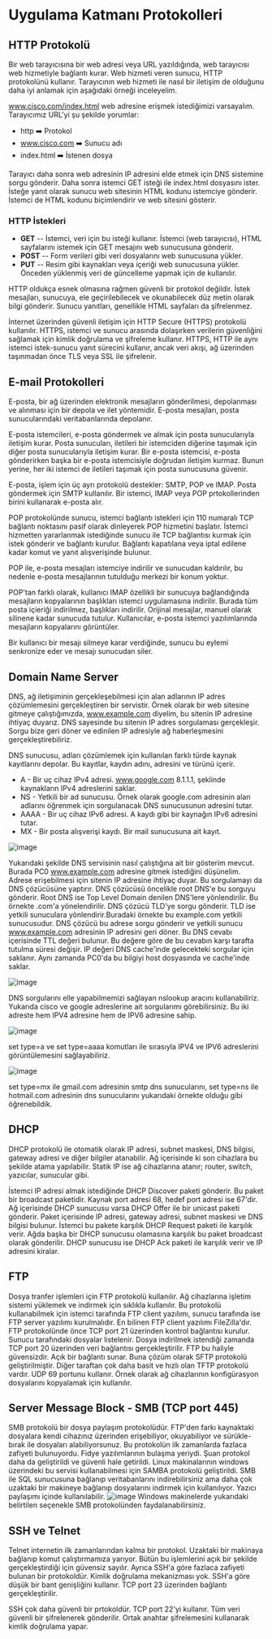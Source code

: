 # Uygulama Katmanı Protokolleri 

## HTTP Protokolü
Bir web tarayıcısına bir web adresi veya URL yazıldığında, web tarayıcısı web hizmetiyle bağlantı kurar. Web hizmeti veren sunucu, HTTP protokolünü kullanır. Tarayıcının web hizmeti ile nasıl bir iletişim de olduğunu daha iyi anlamak için aşağıdaki örneği inceleyelim.

www.cisco.com/index.html web adresine erişmek istediğimizi varsayalım. Tarayıcımız URL'yi şu şekilde yorumlar:

- http ➡️ Protokol
- www.cisco.com ➡️ Sunucu adı
- index.html ➡️ İstenen dosya

Tarayıcı daha sonra web adresinin IP adresini elde etmek için DNS sistemine sorgu gönderir. Daha sonra istemci GET isteği ile index.html dosyasını ister. İsteğe yanıt olarak sunucu web sitesinin HTML kodunu istemciye gönderir. İstemci de HTML kodunu biçimlendirir ve web sitesini gösterir. 

### HTTP İstekleri
- **GET** -- İstemci, veri için bu isteği kullanır. İstemci (web tarayıcısı), HTML sayfalarını istemek için GET mesajını web sunucusuna gönderir.
- **POST** -- Form verileri gibi veri dosyalarını web sunucusuna yükler.
- **PUT** -- Resim gibi kaynakları veya içeriği web sunucusuna yükler. Önceden yüklenmiş veri de güncelleme yapmak için de kullanılır.

HTTP oldukça esnek olmasına rağmen güvenli bir protokol değildir. İstek mesajları, sunucuya, ele geçirilebilecek ve okunabilecek düz metin olarak bilgi gönderir. Sunucu yanıtları, genellikle HTML sayfaları da şifrelenmez.

İnternet üzerinden güvenli iletişim için HTTP Secure (HTTPS) protokolü kullanılır. HTTPS, istemci ve sunucu arasında dolaşırken verilerin güvenliğini sağlamak için kimlik doğrulama ve şifreleme kullanır. HTTPS, HTTP ile aynı istemci istek-sunucu yanıt sürecini kullanır, ancak veri akışı, ağ üzerinden taşınmadan önce TLS veya SSL ile şifrelenir.



## E-mail Protokolleri
E-posta, bir ağ üzerinden elektronik mesajların gönderilmesi, depolanması ve alınması için bir depola ve ilet yöntemidir. E-posta mesajları, posta sunucularındaki veritabanlarında depolanır.

E-posta istemcileri, e-posta göndermek ve almak için posta sunucularıyla iletişim kurar. Posta sunucuları, iletileri bir istemciden diğerine taşımak için diğer posta sunucularıyla iletişim kurar. Bir e-posta istemcisi, e-posta gönderirken başka bir e-posta istemcisiyle doğrudan iletişim kurmaz. Bunun yerine, her iki istemci de iletileri taşımak için posta sunucusuna güvenir.

E-posta, işlem için üç ayrı protokolü destekler: SMTP, POP ve IMAP. Posta göndermek için SMTP kullanılır. Bir istemci, IMAP veya POP prtokollerinden birini kullanarak e-posta alır.

POP protokolünde sunucu, istemci bağlantı istekleri için 110 numaralı TCP bağlantı noktasını pasif olarak dinleyerek POP hizmetini başlatır. İstemci hizmetten yararlanmak istediğinde sunucu ile TCP bağlantısı kurmak için istek gönderir ve bağlantı kurulur. Bağlantı kapatılana veya iptal edilene kadar komut ve yanıt alışverişinde bulunur.

POP ile, e-posta mesajları istemciye indirilir ve sunucudan kaldırılır, bu nedenle e-posta mesajlarının tutulduğu merkezi bir konum yoktur.

POP'tan farklı olarak, kullanıcı IMAP özellikli bir sunucuya bağlandığında mesajların kopyalarının başlıkları istemci uygulamasına indirilir. Burada tüm posta içieriği indirilmez, başlıkları indirilir. Orijinal mesajlar, manuel olarak silinene kadar sunucuda tutulur. Kullanıcılar, e-posta istemci yazılımlarında mesajların kopyalarını görüntüler.

Bir kullanıcı bir mesajı silmeye karar verdiğinde, sunucu bu eylemi senkronize eder ve mesajı sunucudan siler.

## Domain Name Server

DNS, ağ iletişiminin gerçekleşebilmesi için alan adlarının IP adres çözümlemesini gerçekleştiren bir servistir. Örnek olarak bir web sitesine gitmeye çalıştığımızda, www.example.com diyelim, bu sitenin IP adresine ihtiyaç duyarız. DNS sayesinde bu sitenin IP adres sorgulaması gerçekleşir. Sorgu bize geri döner ve edinilen IP adresiyle ağ haberleşmesini gerçekleştirebiliriz. 

DNS sunucusu, adları çözümlemek için kullanılan farklı türde kaynak kayıtlarını depolar. Bu kayıtlar, kaydın adını, adresini ve türünü içerir.

- A - Bir uç cihaz IPv4 adresi. www.google.com 8.1.1.1, şeklinde kaynakların IPv4 adreslerini saklar. 
- NS - Yetkili bir ad sunucusu. Örnek olarak google.com adresinin alan adlarını öğrenmek için sorgulanacak DNS sunucusunun adresini tutar. 
- AAAA - Bir uç cihaz IPv6 adresi. A kaydı gibi bir kaynağın IPv6 adresini tutar. 
- MX - Bir posta alışverişi kaydı. Bir mail sunucusuna ait kayıt. 

![image](https://user-images.githubusercontent.com/70758694/163442832-60934939-8dde-44ce-a557-9a0b175ae841.png)

Yukarıdaki şekilde DNS servisinin nasıl çalıştığına ait bir gösterim mevcut. Burada PC0 www.example.com adresine gitmek istediğini düşünelim. Adrese erişebilmesi için sitenin IP adresine ihtiyaç duyar. Bu sorgulamayı da DNS çözücüsüne yaptırır. DNS çözücüsü öncelikle root DNS'e bu sorguyu gönderir. Root DNS ise Top Level Domain denilen DNS'lere yönlendirilir. Bu örnekte .com'a yönelendirilir. DNS çözücü TLD'ye sorgu gönderir. TLD ise yetkili sunuculara yönlendirir.Buradaki örnekte bu example.com yetkili sunucusudur. DNS çözücü bu adrese sorgu gönderir ve yetkili sunucu www.example.com adresinin IP adresini geri döner. Bu DNS cevabı içerisinde TTL değeri bulunur. Bu değere göre de bu cevabın karşı tarafta tutulma süresi değişir. IP değeri DNS cache'inde gelecekteki sorgular için saklanır. Aynı zamanda PC0'da bu bilgiyi host dosyasında ve cache'inde saklar.

![image](https://user-images.githubusercontent.com/70758694/168424062-7199f2ad-8b01-4e03-829e-c9f1e0135c3b.png)

DNS sorgularını elle yapabilmemizi sağlayan nslookup aracını kullanabiliriz. Yukarıda cisco ve google adreslerine ait sorgularımı görebilirsiniz. Bu iki adreste hem IPV4 adresine hem de IPV6 adresine sahip. 

![image](https://user-images.githubusercontent.com/70758694/168424215-427408d4-4959-4361-8914-97ff9ce52fca.png)

set type=a ve set type=aaaa komutları ile sırasıyla IPV4 ve IPV6 adreslerini görüntülemesini sağlayabiliriz.

![image](https://user-images.githubusercontent.com/70758694/168424328-c8aa4f38-a346-4a1d-bac1-9b465803418d.png)

set type=mx ile gmail.com adresinin smtp dns sunucularını, set type=ns ile hotmail.com adresinin dns sunucularını yukarıdaki örnekte olduğu gibi öğrenebildik. 

## DHCP

DHCP protokolü ile otomatik olarak IP adresi, subnet maskesi, DNS bilgisi, gateway adresi ve diğer bilgiler atanabilir. Ağ içerisinde ki son cihazlara bu şekilde atama yapılabilir. Statik IP ise ağ cihazlarına atanır; router, switch, yazıcılar, sunucular gibi.

İstemci IP adresi almak istediğinde DHCP Discover paketi gönderir. Bu paket bir broadcast paketidir. Kaynak port adresi 68, hedef port adresi ise 67'dir. Ağ içerisinde DHCP sunucusu varsa DHCP Offer ile bir unicast paketi gönderir. Paket içerisinde IP adresi, gateway adresi, subnet maskesi ve DNS bilgisi bulunur. İstemci bu pakete karşılık DHCP Request paketi ile karşılık verir. Ağda başka bir DHCP sunucusu olamasına karşılık bu paket broadcast olarak gönderilir. DHCP sunucusu ise DHCP Ack paketi ile karşılık verir ve IP adresini kiralar. 

## FTP 
Dosya tranfer işlemleri için FTP protokolü kullanılır. Ağ cihazlarına işletim sistemi yüklemek ve indirmek için sıklıkla kullanılır. Bu protokolü kullanabilmek için istemci tarafında FTP client yazılımı, sunucu tarafında ise FTP server yazılımı kurulmalıdır. En bilinen FTP client yazılımı FileZilla'dır. FTP protokolünde önce TCP port 21 üzerinden kontrol bağlantısı kurulur. Sunucu tarafındaki dosyalar listelenir. Dosya indirilmek istendiği zamanda TCP port 20 üzerinden veri bağlantısı gerçekleştirilir. FTP bu haliyle güvensizdir. Açık bir bağlantı sunar. Buna çözüm olarak SFTP protokolü geliştirilmiştir. Diğer taraftan çok daha basit ve hızlı olan TFTP protokolü vardır. UDP 69 portunu kullanır. Örnek olarak ağ cihazlarının konfigürasyon dosyalarını kopyalamak için kullanılır. 

## Server Message Block - SMB (TCP port 445)

SMB protokolü bir dosya paylaşım protokolüdür. FTP'den farkı kaynaktaki dosyalara kendi cihazınız üzerinden erişebiliyor, okuyabiliyor ve sürükle-bırak ile dosyaları alabiliyorsunuz. Bu protokolün ilk zamanlarda fazlaca zafiyeti bulunuyordu. Fidye yazılımlarının bulaşma yeriydi. Şuan protokol daha da geliştirildi ve güvenli hale getirildi. Linux makinalarının windows üzerindeki bu servisi kullanabilmesi için SAMBA protokolü geliştirildi. 
SMB ile SQL sunucusuna bağlanıp veritabanlarını indirebilirsiniz ama daha çok uzaktaki bir makineye bağlanıp dosyalarını indirmek için kullanılıyor. Yazıcı paylaşımı içinde kullanılabilir. 
![image](https://user-images.githubusercontent.com/70758694/168426318-64a35220-4ace-4d66-a7fb-c802b99a414a.png)
Windows makinelerde yukarıdaki belirtilen seçenekle SMB protokolünden faydalanabilirsiniz. 

## SSH ve Telnet

Telnet internetin ilk zamanlarından kalma bir protokol. Uzaktaki bir makinaya bağlanıp komut çalıştırmamıza yarıyor. Bütün bu işlemlerini açık bir şekilde gerçekleştirdiği için güvensiz sayılır. Ayrıca SSH'a göre fazlaca zafiyeti bulunan bir protokoldür. Kimlik doğrulama mekanizması yok. SSH'a göre düşük bir bant genişliğini kullanır. TCP port 23 üzerinden bağlantı gerçekleştirilir. 

SSH çok daha güvenli bir prtokoldür. TCP port 22'yi kullanır. Tüm veri güvenli bir şifrelenerek gönderilir. Ortak anahtar şifrelemesini kullanarak kimlik doğrulama yapar. 









